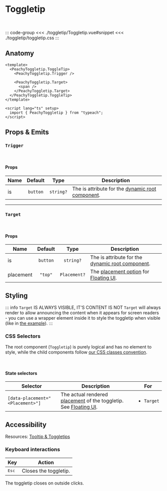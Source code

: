 # Toggletip

<br />

<script lang="ts" setup>
  import Toggletip from './toggletip/Toggletip.vue'
  import './toggletip/toggletip.css'
</script>

<ClientOnly>
  <ComponentPreview>
      <Toggletip />
  </ComponentPreview>
</ClientOnly>

::: code-group
<<< ./toggletip/Toggletip.vue#snippet
<<< ./toggletip/toggletip.css
:::

## Anatomy

```vue
<template>
  <PeachyToggletip.ToggleTip>
    <PeachyToggletip.Trigger />

    <PeachyToggletip.Target>
      <span />
    </PeachyToggletip.Target>
  </PeachyToggletip.ToggleTip>
</template>

<script lang="ts" setup>
  import { PeachyToggletip } from "typeach";
</script>
```

## Props & Emits

### `Trigger`

<br />

#### Props

| Name | Default  |   Type    | Description                                                                                                                     |
| ---- | :------: | :-------: | ------------------------------------------------------------------------------------------------------------------------------- |
| is   | `button` | `string?` | The is attribute for the [dynamic root component](https://vuejs.org/guide/essentials/component-basics.html#dynamic-components). |

<hr/>

### `Target`

<br />

#### Props

| Name      | Default  |     Type     | Description                                                                                                                         |
| --------- | :------: | :----------: | ----------------------------------------------------------------------------------------------------------------------------------- |
| is        | `button` |  `string?`   | The is attribute for the [dynamic root component](https://vuejs.org/guide/essentials/component-basics.html#dynamic-components).     |
| placement | `"top"`  | `Placement?` | The [placement option](https://floating-ui.com/docs/tutorial#positioning) for [Floating UI](https://floating-ui.com/docs/tutorial). |

## Styling

::: info `Target` IS ALWAYS VISIBLE, IT'S CONTENT IS NOT
`Target` will always render to allow announcing the content when it appears for screen readers - you can use a wrapper element inside it to style the toggletip when visible (like in [the example](#toggletip)).
:::

### CSS Selectors

The root component (`Toggletip`) is purely logical and has no element to style, while the child components follow [our CSS classes convention](/info#styling).

<br />

#### State selectors

| Selector                         | Description                                                                                                                                                   |  For                       |
| -------------------------------- | ------------------------------------------------------------------------------------------------------------------------------------------------------------- | -------------------------- |
| `[data-placement="<Placement>"]` | The actual rendered [placement](https://floating-ui.com/docs/tutorial#placements) of the toggletip. See [Floating UI](https://floating-ui.com/docs/tutorial). | <ul><li>`Target`</li></ul> |

## Accessibility

Resources: [Tooltip & Toggletips](https://inclusive-components.design/tooltips-toggletips/)

### Keyboard interactions

| Key            | Action                |
| -------------- | --------------------- |
| <kbd>Esc</kbd> | Closes the toggletip. |

The toggletip closes on outside clicks.
